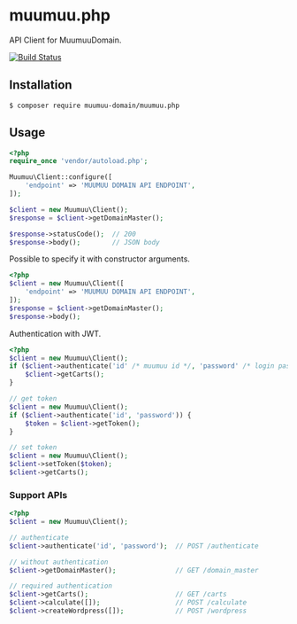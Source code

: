 # muumuu.php

API Client for MuumuuDomain.

[![Build Status](https://travis-ci.org/pepabo/muumuu.php.svg?branch=master)](https://travis-ci.org/pepabo/muumuu.php)

## Installation

```console
$ composer require muumuu-domain/muumuu.php
```

## Usage

```php
<?php
require_once 'vendor/autoload.php';

Muumuu\Client::configure([
    'endpoint' => 'MUUMUU DOMAIN API ENDPOINT',
]);

$client = new Muumuu\Client();
$response = $client->getDomainMaster();

$response->statusCode();  // 200
$response->body();        // JSON body
```

Possible to specify it with constructor arguments.

```php
<?php
$client = new Muumuu\Client([
    'endpoint' => 'MUUMUU DOMAIN API ENDPOINT',
]);
$response = $client->getDomainMaster();
$response->body();
```

Authentication with JWT.

```php
<?php
$client = new Muumuu\Client();
if ($client->authenticate('id' /* muumuu id */, 'password' /* login password */)) {
    $client->getCarts();
}

// get token
$client = new Muumuu\Client();
if ($client->authenticate('id', 'password')) {
    $token = $client->getToken();
}

// set token
$client = new Muumuu\Client();
$client->setToken($token);
$client->getCarts();
```

### Support APIs

```php
<?php
$client = new Muumuu\Client();

// authenticate
$client->authenticate('id', 'password');  // POST /authenticate

// without authentication
$client->getDomainMaster();               // GET /domain_master

// required authentication
$client->getCarts();                      // GET /carts
$client->calculate([]);                   // POST /calculate
$client->createWordpress([]);             // POST /wordpress
```
